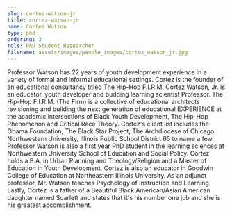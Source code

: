 ```yaml
---
slug: cortez-watson-jr
title: cortez-watson-jr
name: Cortez Watson
type: phd
ordering: 3
role: PhD Student Researcher
filename: assets/images/people_images/cortez_watson_jr.jpg
---
```


Professor Watson has 22 years of youth development experience in a variety of formal
and informal educational settings. Cortez is the founder of an educational consultancy
titled The Hip-Hop F.I.R.M. Cortez Watson, Jr. is an educator, youth developer and
budding learning scientist Professor. The Hip-Hop F.I.R.M. (The Firm) is a collective of
educational architects revisioning and building the next generation of educational
EXPERIENCE at the academic intersections of Black Youth Development, The Hip-Hop
Phenomenon and Critical Race Theory. Cortez&#39;s client list includes the Obama
Foundation, The Black Star Project, The Archdiocese of Chicago, Northwestern
University, Illinois Public School District 65 to name a few. 
Professor Watson is also a first year PhD student in the learning sciences at
Northwestern University School of Education and Social Policy. Cortez holds a B.A. in
Urban Planning and Theology/Religion and a Master of Education in Youth
Development. Cortez is also an educator in Goodwin College of Education at
Northeastern Illinois University. As an adjunct professor, Mr. Watson teaches
Psychology of Instruction and Learning.
Lastly, Cortez is a father of a Beautiful Black American/Asian American daughter named
Scarlett and states that it's his number one job and she is his greatest accomplishment.
